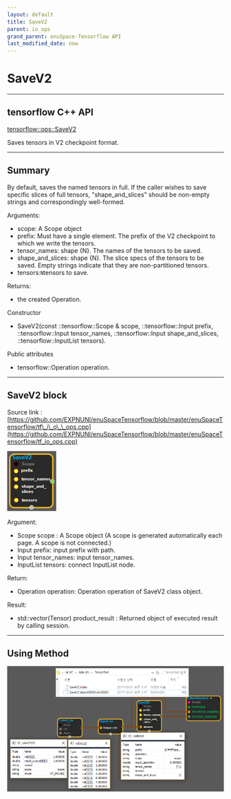 ```yaml
--- 
layout: default 
title: SaveV2 
parent: io_ops 
grand_parent: enuSpace-Tensorflow API 
last_modified_date: now 
--- 
```


# SaveV2

---

## tensorflow C++ API

[tensorflow::ops::SaveV2](https://www.tensorflow.org/api_docs/cc/class/tensorflow/ops/save-v2)

Saves tensors in V2 checkpoint format.

---

## Summary

By default, saves the named tensors in full. If the caller wishes to save specific slices of full tensors, "shape\_and\_slices" should be non-empty strings and correspondingly well-formed.

Arguments:

* scope: A Scope object
* prefix: Must have a single element. The prefix of the V2 checkpoint to which we write the tensors.
* tensor\_names: shape {N}. The names of the tensors to be saved.
* shape\_and\_slices: shape {N}. The slice specs of the tensors to be saved. Empty strings indicate that they are non-partitioned tensors.
* tensors:`N`tensors to save.

Returns:

* the created Operation.

Constructor

* SaveV2\(const ::tensorflow::Scope & scope, ::tensorflow::Input prefix, ::tensorflow::Input tensor\_names, ::tensorflow::Input shape\_and\_slices, ::tensorflow::InputList tensors\).

Public attributes

* tensorflow::Operation operation.

---

## SaveV2 block

Source link : [https://github.com/EXPNUNI/enuSpaceTensorflow/blob/master/enuSpaceTensorflow/tf\_i\_o\_\_ops.cpp](https://github.com/EXPNUNI/enuSpaceTensorflow/blob/master/enuSpaceTensorflow/tf_io_ops.cpp)

![](./assets/io_Save2_Symbol.png)

Argument:

* Scope scope : A Scope object \(A scope is generated automatically each page. A scope is not connected.\)
* Input prefix: input prefix with path.
* Input tensor\_names: input tensor\_names.
* InputList  tensors: connect InputList node.

Return:

* Operation operation: Operation operation of SaveV2 class object.  

Result:

* std::vector\(Tensor\) product\_result : Returned object of executed result by calling session.

---

## Using Method

![](./assets/io_SaveV2_Method.png)

